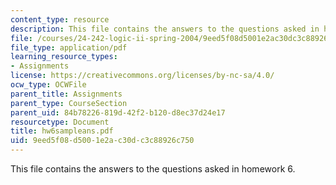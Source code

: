 ```yaml
---
content_type: resource
description: This file contains the answers to the questions asked in homework 6.
file: /courses/24-242-logic-ii-spring-2004/9eed5f08d5001e2ac30dc3c88926c750_hw6sampleans.pdf
file_type: application/pdf
learning_resource_types:
- Assignments
license: https://creativecommons.org/licenses/by-nc-sa/4.0/
ocw_type: OCWFile
parent_title: Assignments
parent_type: CourseSection
parent_uid: 84b78226-819d-42f2-b120-d8ec37d24e17
resourcetype: Document
title: hw6sampleans.pdf
uid: 9eed5f08-d500-1e2a-c30d-c3c88926c750
---
```

This file contains the answers to the questions asked in homework 6.